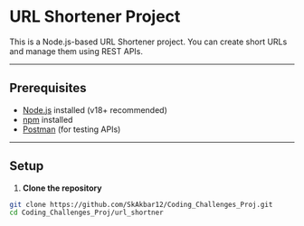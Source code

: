 # URL Shortener Project

This is a Node.js-based URL Shortener project. You can create short URLs and manage them using REST APIs.

---

## Prerequisites

- [Node.js](https://nodejs.org/) installed (v18+ recommended)
- [npm](https://www.npmjs.com/) installed
- [Postman](https://www.postman.com/) (for testing APIs)

---

## Setup

1. **Clone the repository**
```bash
git clone https://github.com/SkAkbar12/Coding_Challenges_Proj.git
cd Coding_Challenges_Proj/url_shortner
